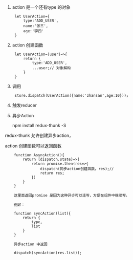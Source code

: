 1. action 是一个还有type 的对象
   
        let UserAction={
            type:'ADD_USER',
            name:'张三',
            age:'李四'
        }

2. action 创建函数

        let UserAction=(user)=>{
            return {
                type:'ADD_USER',
                ...user;// 对象解构
            }
        }

3. 调用
   
        store.dispatch(UserAction({name:'zhansan',age:10}));

4. 触发reducer

5. 异步Action 

     npm install  redux-thunk -S

redux-thunk 允许创建异步action，

action 创建函数可以返回函数

        function AsyncAction(){
            return (dispatch,state)=>{
                return promise.then(res=>{
                    dispatch(同步action创建函数，res);//
                    return res;
                })
            }
        }

        这里面返回promise 是因为这种异步可以连写，方便在组件中继续写。

        例如：

        function syncAction(list){
            return {
                type,
                list
            }
        }

        异步action 中返回

        dispatch(syncAction(res.list));
